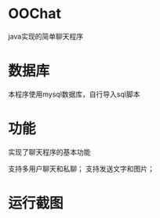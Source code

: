 # OOChat
java实现的简单聊天程序
# 数据库
本程序使用mysql数据库，自行导入sql脚本
# 功能
实现了聊天程序的基本功能

支持多用户聊天和私聊；
支持发送文字和图片；
# 运行截图
